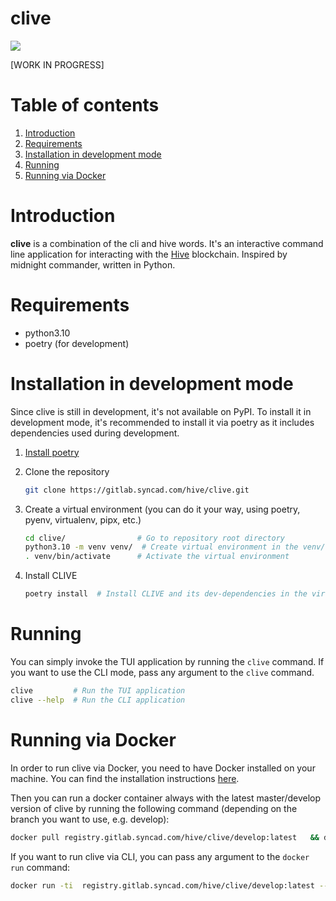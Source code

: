 # clive

<a href="https://gitlab.syncad.com/hive/clive/-/commits/develop" target="_blank" rel="noopener noreferrer" data-qa-selector="badge_image_link" data-qa-link-url="https://gitlab.syncad.com/hive/clive/-/commits/develop" style=""><img src="https://gitlab.syncad.com/hive/clive/badges/develop/pipeline.svg" aria-hidden="true" class="project-badge"></a>

[WORK IN PROGRESS]

# Table of contents

1. [Introduction](#introduction)
2. [Requirements](#requirements)
3. [Installation in development mode](#installation-in-development-mode)
4. [Running](#running)
5. [Running via Docker](#running-via-docker)

# Introduction

**clive** is a combination of the cli and hive words. It's an interactive command line application for interacting with
the [Hive](https://gitlab.syncad.com/hive/hive) blockchain. Inspired by midnight commander, written in Python.

# Requirements

- python3.10
- poetry (for development)

# Installation in development mode

Since clive is still in development, it's not available on PyPI. To install it in development mode, it's recommended
to install it via poetry as it includes dependencies used during development.

1. [Install poetry](https://python-poetry.org/docs/#installing-with-the-official-installer)
2. Clone the repository

    ```bash
    git clone https://gitlab.syncad.com/hive/clive.git
    ```

3. Create a virtual environment (you can do it your way, using poetry, pyenv, virtualenv, pipx, etc.)

    ```bash
    cd clive/                # Go to repository root directory
    python3.10 -m venv venv/  # Create virtual environment in the venv/ directory
    . venv/bin/activate      # Activate the virtual environment
    ```

4. Install CLIVE

    ```bash
    poetry install  # Install CLIVE and its dev-dependencies in the virtual environment
    ```

# Running

You can simply invoke the TUI application by running the `clive` command.
If you want to use the CLI mode, pass any argument to the `clive` command.

 ```bash
 clive         # Run the TUI application
 clive --help  # Run the CLI application
 ```

# Running via Docker

In order to run clive via Docker, you need to have Docker installed on your machine. You can find the installation
instructions [here](https://docs.docker.com/get-docker/).

Then you can run a docker container always with the latest master/develop version of clive by running the following
command (depending on the branch you want to use, e.g. develop):

 ```bash
docker pull registry.gitlab.syncad.com/hive/clive/develop:latest   && docker run -ti  registry.gitlab.syncad.com/hive/clive/develop:latest
 ```

If you want to run clive via CLI, you can pass any argument to the `docker run` command:

 ```bash
docker run -ti  registry.gitlab.syncad.com/hive/clive/develop:latest --help
 ```
